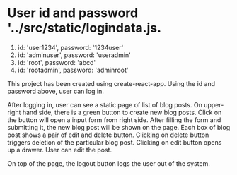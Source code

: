
User id and password '../src/static/logindata.js.
========
1. id: 'user1234', password: '1234user'
2. id: 'adminuser', password: 'useradmin'
3. id: 'root', password: 'abcd'
4. id: 'rootadmin', password: 'adminroot'
  
This project has been created using create-react-app.
Using the id and password above, user can log in.

After logging in, user can see a static page of list of blog posts.
On upper-right hand side, there is a green button to create new blog posts.
Click on the button will open a input form from right side.
After filling the form and submitting it, the new blog post will be shown on the page.
Each box of blog post shows a pair of edit and delete button.
Clicking on delete button triggers deletion of the particular blog post.
Clicking on edit button opens up a drawer. User can edit the post.

On top of the page, the logout button logs the user out of the system.
